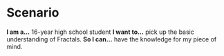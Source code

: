 # Scenario

**I am a…** 16-year high school student
**I want to…** pick up the basic understanding of Fractals.
**So I can…** have the knowledge for my piece of mind.
